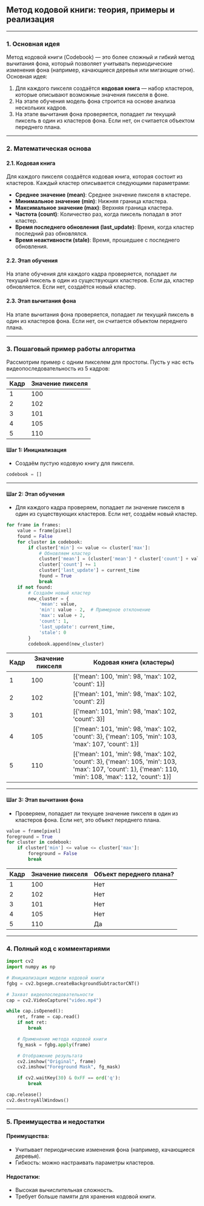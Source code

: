 ## **Метод кодовой книги: теория, примеры и реализация**

---

### **1. Основная идея**
Метод кодовой книги (Codebook) — это более сложный и гибкий метод вычитания фона, который позволяет учитывать периодические изменения фона (например, качающиеся деревья или мигающие огни). Основная идея:
1. Для каждого пикселя создаётся **кодовая книга** — набор кластеров, которые описывают возможные значения пикселя в фоне.
2. На этапе обучения модель фона строится на основе анализа нескольких кадров.
3. На этапе вычитания фона проверяется, попадает ли текущий пиксель в один из кластеров фона. Если нет, он считается объектом переднего плана.

---

### **2. Математическая основа**

#### **2.1. Кодовая книга**
Для каждого пикселя создаётся кодовая книга, которая состоит из кластеров. Каждый кластер описывается следующими параметрами:
- **Среднее значение (mean)**: Среднее значение пикселя в кластере.
- **Минимальное значение (min)**: Нижняя граница кластера.
- **Максимальное значение (max)**: Верхняя граница кластера.
- **Частота (count)**: Количество раз, когда пиксель попадал в этот кластер.
- **Время последнего обновления (last_update)**: Время, когда кластер последний раз обновлялся.
- **Время неактивности (stale)**: Время, прошедшее с последнего обновления.

#### **2.2. Этап обучения**
На этапе обучения для каждого кадра проверяется, попадает ли текущий пиксель в один из существующих кластеров. Если да, кластер обновляется. Если нет, создаётся новый кластер.

#### **2.3. Этап вычитания фона**
На этапе вычитания фона проверяется, попадает ли текущий пиксель в один из кластеров фона. Если нет, он считается объектом переднего плана.

---

### **3. Пошаговый пример работы алгоритма**

Рассмотрим пример с одним пикселем для простоты. Пусть у нас есть видеопоследовательность из 5 кадров:

| Кадр | Значение пикселя |
|------|------------------|
| 1    | 100              |
| 2    | 102              |
| 3    | 101              |
| 4    | 105              |
| 5    | 110              |

#### **Шаг 1: Инициализация**
- Создаём пустую кодовую книгу для пикселя.

```python
codebook = []
```

---

#### **Шаг 2: Этап обучения**
- Для каждого кадра проверяем, попадает ли значение пикселя в один из существующих кластеров. Если нет, создаём новый кластер.

```python
for frame in frames:
    value = frame[pixel]
    found = False
    for cluster in codebook:
        if cluster['min'] <= value <= cluster['max']:
            # Обновляем кластер
            cluster['mean'] = (cluster['mean'] * cluster['count'] + value) / (cluster['count'] + 1)
            cluster['count'] += 1
            cluster['last_update'] = current_time
            found = True
            break
    if not found:
        # Создаём новый кластер
        new_cluster = {
            'mean': value,
            'min': value - 2,  # Примерное отклонение
            'max': value + 2,
            'count': 1,
            'last_update': current_time,
            'stale': 0
        }
        codebook.append(new_cluster)
```

| Кадр | Значение пикселя | Кодовая книга (кластеры) |
|------|------------------|--------------------------|
| 1    | 100              | [{'mean': 100, 'min': 98, 'max': 102, 'count': 1}] |
| 2    | 102              | [{'mean': 101, 'min': 98, 'max': 102, 'count': 2}] |
| 3    | 101              | [{'mean': 101, 'min': 98, 'max': 102, 'count': 3}] |
| 4    | 105              | [{'mean': 101, 'min': 98, 'max': 102, 'count': 3}, {'mean': 105, 'min': 103, 'max': 107, 'count': 1}] |
| 5    | 110              | [{'mean': 101, 'min': 98, 'max': 102, 'count': 3}, {'mean': 105, 'min': 103, 'max': 107, 'count': 1}, {'mean': 110, 'min': 108, 'max': 112, 'count': 1}] |

---

#### **Шаг 3: Этап вычитания фона**
- Проверяем, попадает ли текущее значение пикселя в один из кластеров фона. Если нет, это объект переднего плана.

```python
value = frame[pixel]
foreground = True
for cluster in codebook:
    if cluster['min'] <= value <= cluster['max']:
        foreground = False
        break
```

| Кадр | Значение пикселя | Объект переднего плана? |
|------|------------------|-------------------------|
| 1    | 100              | Нет                     |
| 2    | 102              | Нет                     |
| 3    | 101              | Нет                     |
| 4    | 105              | Нет                     |
| 5    | 110              | Да                      |

---

### **4. Полный код с комментариями**

```python
import cv2
import numpy as np

# Инициализация модели кодовой книги
fgbg = cv2.bgsegm.createBackgroundSubtractorCNT()

# Захват видеопоследовательности
cap = cv2.VideoCapture("video.mp4")

while cap.isOpened():
    ret, frame = cap.read()
    if not ret:
        break

    # Применение метода кодовой книги
    fg_mask = fgbg.apply(frame)

    # Отображение результата
    cv2.imshow("Original", frame)
    cv2.imshow("Foreground Mask", fg_mask)

    if cv2.waitKey(30) & 0xFF == ord('q'):
        break

cap.release()
cv2.destroyAllWindows()
```

---

### **5. Преимущества и недостатки**

#### **Преимущества**:
- Учитывает периодические изменения фона (например, качающиеся деревья).
- Гибкость: можно настраивать параметры кластеров.

#### **Недостатки**:
- Высокая вычислительная сложность.
- Требует больше памяти для хранения кодовой книги.
